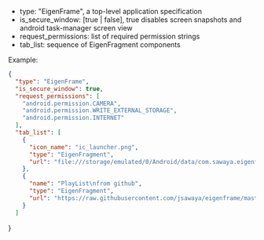 * type: "EigenFrame", a top-level application specification 
* is_secure_window: [true | false], true disables screen snapshots and android task-manager screen view
* request_permissions: list of required permission strings 
* tab_list: sequence of EigenFragment components

Example:
```json  
{
  "type": "EigenFrame",
  "is_secure_window": true,
  "request_permissions": [
    "android.permission.CAMERA",
    "android.permission.WRITE_EXTERNAL_STORAGE",
    "android.permission.INTERNET"
  ],
  "tab_list": [
    {
      "icon_name": "ic_launcher.png",
      "type": "EigenFragment",
      "url": "file:///storage/emulated/0/Android/data/com.sawaya.eigenframe/files/playlist.json"
    },
    {
      "name": "PlayList\nfrom github",
      "type": "EigenFragment",
      "url": "https://raw.githubusercontent.com/jsawaya/eigenframe/master/web/frames/playlist.json"
    }
  ]
```
}